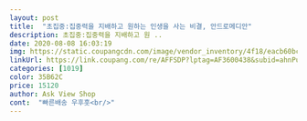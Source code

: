 ```yaml
---
layout: post 
title:  "초집중:집중력을 지배하고 원하는 인생을 사는 비결, 안드로메디안" 
description: 초집중:집중력을 지배하고 원 ..
date: 2020-08-08 16:03:19 
img: https://static.coupangcdn.com/image/vendor_inventory/4f18/eacb60bce5891545c99710fd0d09467cf3af8f1a31f6e0c3e0f001f17f28.jpg 
linkUrl: https://link.coupang.com/re/AFFSDP?lptag=AF3600438&subid=ahnPublicAsk&pageKey=1863389685&itemId=3167436787&vendorItemId=71137220244&traceid=V0-113-b24ef290fcffee37 
categories: [1019] 
color: 35B62C 
price: 15120 
author: Ask View Shop 
cont:  "빠른배송 우후훗<br/>" 
---
```

